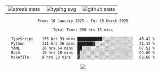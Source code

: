 <div align="center">
  <table style="border: none;" border="0" cellspacing="0" cellpadding="0">
    <tr>
      <td align="center" width="33%">
        <img src="https://github-readme-streak-stats.herokuapp.com/?user=kurtismassey&theme=tokyonight&hide_border=true" alt="streak stats" />
      </td>
      <td align="center" width="33%">
        <img src="https://readme-typing-svg.herokuapp.com/?font=Fira+Code&weight=600&size=15&duration=4000&pause=1000&color=00FF00&center=true&vCenter=true&random=false&width=150&lines=Hey%2C+I%27m+Kurtis!" alt="typing svg" />
      </td>
      <td align="center" width="33%">
        <img src="https://github-readme-stats.vercel.app/api?username=kurtismassey&show_icons=true&theme=tokyonight&hide_title=true" alt="github stats" />
      </td>
    </tr>
  </table>
</div>
<div align="center">

<!--START_SECTION:waka-->

```txt
From: 10 January 2025 - To: 15 March 2025

Total Time: 350 hrs 15 mins

TypeScript    155 hrs 33 mins ███████████░░░░░░░░░░░░░░   43.42 %
Python        111 hrs 36 mins ███████▓░░░░░░░░░░░░░░░░░   31.15 %
YAML          26 hrs 54 mins  ██░░░░░░░░░░░░░░░░░░░░░░░   07.51 %
Bash          16 hrs 28 mins  █░░░░░░░░░░░░░░░░░░░░░░░░   04.60 %
Makefile      9 hrs 30 mins   ▓░░░░░░░░░░░░░░░░░░░░░░░░   02.66 %
```

<!--END_SECTION:waka-->

  <img src="https://github-readme-activity-graph.vercel.app/graph?username=kurtismassey&theme=tokyo-night&hide_border=true&custom_title=Contribution%20Graph" />

</div>